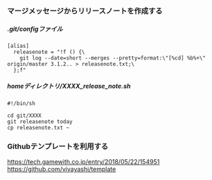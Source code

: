 ### マージメッセージからリリースノートを作成する

##### .git/configファイル

```
[alias]
  releasenote = "!f () {\
    git log --date=short --merges --pretty=format:\"[%cd] %b%+\" origin/master 3.1.2.. > releasenote.txt;\
  };f"
```

##### homeディレクトリ/XXXX_release_note.sh

```
#!/bin/sh

cd git/XXXX
git releasenote today
cp releasenote.txt ~
```

### Githubテンプレートを利用する

https://tech.gamewith.co.jp/entry/2018/05/22/154951
https://github.com/vivayashi/template

